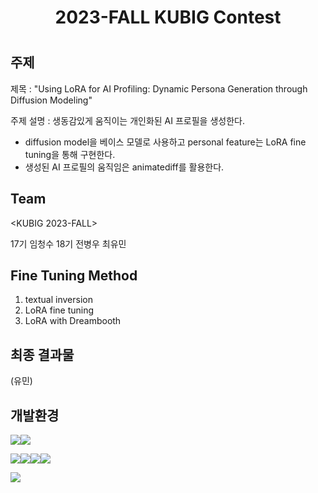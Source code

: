 
<h1 align="center"> 
2023-FALL KUBIG Contest
<h1/>

## 주제

제목 : "Using LoRA for AI Profiling: Dynamic Persona Generation through Diffusion Modeling"

주제 설명 : 생동감있게 움직이는 개인화된 AI 프로필을 생성한다.
- diffusion model을 베이스 모델로 사용하고 personal feature는 LoRA fine tuning을 통해 구현한다. 
- 생성된 AI 프로필의 움직임은 animatediff를 활용한다.


## Team

<KUBIG 2023-FALL> 

17기 임청수 18기 전병우 최유민

## Fine Tuning Method

1. textual inversion
2. LoRA fine tuning
3. LoRA with Dreambooth

## 최종 결과물

(유민)

## 개발환경
<img src="https://img.shields.io/badge/Google Colab-F9AB00?style=for-the-badge&logo=Google Colab&logoColor=white"><img src="https://img.shields.io/badge/Visual Studio Code-007ACC?style=for-the-badge&logo=Visual Studio Code&logoColor=white">

<img src="https://img.shields.io/badge/Gradio-FF4B4B?style=for-the-badge&logo=Streamlit&logoColor=white"><img src="https://img.shields.io/badge/Python-3776AB?style=for-the-badge&logo=Python&logoColor=white"><img src="https://img.shields.io/badge/Jupyter-F37626?style=for-the-badge&logo=Jupyter&logoColor=white"><img src="https://img.shields.io/badge/PyTorch-EE4C2C?style=for-the-badge&logo=PyTorch&logoColor=white">

<img src="https://img.shields.io/badge/Git-F05032?style=for-the-badge&logo=Git&logoColor=white">


  
  
